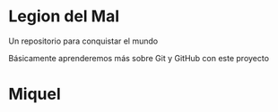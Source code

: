 # Legion del Mal
Un repositorio para conquistar el mundo

Básicamente aprenderemos más sobre Git y GitHub con este proyecto


# Miquel

